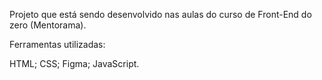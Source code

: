 Projeto que está sendo desenvolvido nas aulas do curso de Front-End do zero (Mentorama).

Ferramentas utilizadas:

HTML;
CSS;
Figma;
JavaScript.
